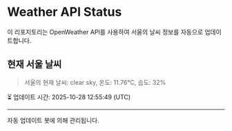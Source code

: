
# Weather API Status

이 리포지토리는 OpenWeather API를 사용하여 서울의 날씨 정보를 자동으로 업데이트합니다.

## 현재 서울 날씨
> 서울의 현재 날씨: clear sky, 온도: 11.76°C, 습도: 32%

⏳ 업데이트 시간: 2025-10-28 12:55:49 (UTC)

---
자동 업데이트 봇에 의해 관리됩니다.
